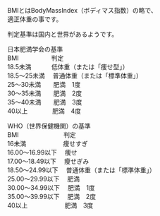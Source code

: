 BMIとはBodyMassIndex（ボディマス指数）の略で、    
適正体重の事です。

判定基準は国内と世界があるようです。  

日本肥満学会の基準  
BMI　　　　　	判定  
18.5未満　　　	低体重（または「痩せ型」）　  
18.5〜25未満　 普通体重（または「標準体重」）  
25〜30未満　　肥満　1度  
30〜35未満　　肥満　2度  
35〜40未満　　肥満　3度  
40以上　　　　肥満　4度  

WHO（世界保健機関）の基準  
BMI　　　　　　　	判定  
16未満　　　　　　痩せすぎ  
16.00〜16.99以下　	 痩せ  
17.00〜18.49以下　	 痩せぎみ  
18.50〜24.99以下　	 普通体重（または「標準体重」）  
25.00〜29.99以下　	 肥満  
30.00〜34.99以下　	 肥満　1度   
35.00〜39.99以下　	 肥満　2度  
40以上　　　　　　肥満　3度
